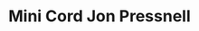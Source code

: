 ---
    title: Mini Cord Jon Pressnell
    slug: Mini-Cord-Jon-Pressnell
    description:
    code: Mini-Cord-Jon-Pressnell
    image: https://cmdiy-archive.s3.us-east-1.amazonaws.com/adverts/images/Mini+Cord+Jon+Pressnell.jpeg
    download: https://cmdiy-archive.s3.us-east-1.amazonaws.com/adverts/documents/Mini+Cord+Jon+Pressnell.pdf
---